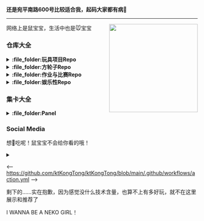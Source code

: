 <strong>还是宛平南路600号比较适合我，起码大家都有病🙏</strong>

<hr>

<!--

### TODO

已经开学了，这是寒假没完成的任务：

1. Toybrick.md
2. UniGal
3. OSMChina的keqing和yanfei和zhongli
4. 导师安排的论文任务（在Gitee私有仓库，诸位看不到）
5. 协助BUCTthesis

如果还有时间，就考虑一下游戏制作，可恶的高数，以及**鼠宝宝的个人数字形象**（要用）了哦


想学Haskell，想学Rust

https://github.com/bitemyapp/learnhaskell/blob/master/guide-zh_CN.md
http://learnyouahaskell.com/chapters
https://wiki.haskell.org/H-99:_Ninety-Nine_Haskell_Problems
https://stackoverflow.com/questions/1012573/getting-started-with-haskell
http://cnhaskell.com/


<small>目标加一个，看懂这个仓库，方便以后找工作：[EnterpriseQualityCoding/FizzBuzzEnterpriseEdition](https://github.com/EnterpriseQualityCoding/FizzBuzzEnterpriseEdition)</small>

再加一个，学会blender，玩玩华为的Char看看有什么好玩的。提高一下de/zh-yue/ko/ja/ru的技能点。

-->

<img align="right" src="https://laoshubaby.oss-cn-shanghai.aliyuncs.com/laoshubaby.jpg" width="233" height="233">

网络上是鼠宝宝，生活中也是🐭宝宝

### 仓库大全

<!-- 玩具项目Repo -->

<details>
  
<summary><strong>:file_folder:玩具项目Repo</strong></summary>
  
  <!--
  <img src='https://raw.githubusercontent.com/vorillaz/devicons/ba75593fdf8d66496676a90cbf127d721f73e961/!SVG/python.svg' width='18'/> Python
  <img src='https://raw.github.com/voodootikigod/logo.js/master/js.png' width='18'/> Javascript <although_I_don_t_know_js/>
  <img src="https://raw.githubusercontent.com/devicons/devicon/master/icons/typescript/typescript-original.svg" width="18"/> Typescript <although_I_don_t_know_ts/>
  <those_from_docentYT_readme_and_looks_good/>
  -->

+ [参与贡献][Unigal-Script](https://github.com/Uni-Gal/UniGal-Script)
  [![](https://img.shields.io/github/stars/Uni-Gal/UniGal-Script.svg?style=flat-square&logo=github&logoWidth=20&label=Stars&labelColor=ce1126&color=fcd116&message=LAOSHUBABYMOE)](https://github.com/Uni-Gal/UniGal-Script/stargazers)
  [![](https://img.shields.io/github/forks/Uni-Gal/UniGal-Script.svg?style=flat-square&logo=github&logoWidth=20&label=Forks&labelColor=ce1126&color=fcd116&message=LAOSHUBABYMOE)](https://github.com/Uni-Gal/UniGal-Script/network/members)
    
+ [独立开发][VisualMoe 视频隐藏帧检测](https://github.com/BUCTSNC/VisualMoe)
  [![](https://img.shields.io/github/stars/BUCTSNC/VisualMoe.svg?style=flat-square&logo=github&logoWidth=20&label=Stars&labelColor=ce1126&color=fcd116&message=LAOSHUBABYMOE)](https://github.com/BUCTSNC/VisualMoe/stargazers)

+ [主导开发][Schedule_Intersector 学生组织课表求交器](https://github.com/BUCTSNC/Schudule_Intersector)
  [![](https://img.shields.io/github/stars/BUCTSNC/Schudule_Intersector.svg?style=flat-square&logo=github&logoWidth=20&label=Stars&labelColor=ce1126&color=fcd116&message=LAOSHUBABYMOE)](https://github.com/BUCTSNC/Schudule_Intersector/stargazers)

+ [独立开发][OpenPlaids 生成这世界上所有的格纹](https://github.com/OpenPlaids/OpenPlaids)
  [![](https://img.shields.io/github/stars/OpenPlaids/OpenPlaids.svg?style=flat-square&logo=github&logoWidth=20&label=Stars&labelColor=ce1126&color=fcd116&message=LAOSHUBABYMOE)](https://github.com/OpenPlaids/OpenPlaids/stargazers)

+ [社区索引][CUTI 中国高校TeX论文模板索引](https://github.com/LaoshuBaby/china-university-thesis-index)
  [![](https://img.shields.io/github/stars/LaoshuBaby/china-university-thesis-index.svg?style=flat-square&logo=github&logoWidth=20&label=Stars&labelColor=ce1126&color=fcd116&message=LAOSHUBABYMOE)](https://github.com/LaoshuBaby/china-university-thesis-index/stargazers)

<!--
+ [【已弃坑】UncertaintyFrame 不确定度计算框架](https://github.com/LaoshuBaby/UncertaintyFrame)
  [![](https://img.shields.io/github/stars/LaoshuBaby/UncertaintyFrame.svg?style=flat-square&logo=github&logoWidth=20&label=Stars&labelColor=ce1126&color=fcd116&message=LAOSHUBABYMOE)](https://github.com/LaoshuBaby/UncertaintyFrame/stargazers)
-->

<!--
+ [【半弃坑】DiskRedeemer 磁盘超度器](https://github.com/LaoshuBaby/DiskRedeemer)
  [![](https://img.shields.io/github/stars/LaoshuBaby/DiskRedeemer.svg?style=flat-square&logo=github&logoWidth=20&label=Stars&labelColor=ce1126&color=fcd116&message=LAOSHUBABYMOE)](https://github.com/LaoshuBaby/DiskRedeemer/stargazers)
-->

<!--
+ [【半弃坑】GPS_Tools GPS归一最近点](https://github.com/LaoshuBaby/GPS_Tools_demo)
  [![](https://img.shields.io/github/stars/LaoshuBaby/GPS_Tools_demo.svg?style=flat-square&logo=github&logoWidth=20&label=Stars&labelColor=ce1126&color=fcd116&message=LAOSHUBABYMOE)](https://github.com/LaoshuBaby/GPS_Tools_demo/stargazers)
-->

</details>
    
<!-- 方轮子Repo -->

<details>
  
<summary><strong>:file_folder:方轮子Repo</strong></summary>

+ [UniComplierControlHeader C语言条件编译头文件库](https://github.com/LaoshuBaby/UniComplierControlHeader)
  [![](https://img.shields.io/github/stars/LaoshuBaby/UniComplierControlHeader.svg?style=flat-square&logo=github&logoWidth=20&label=Stars&labelColor=ce1126&color=fcd116&message=LAOSHUBABYMOE)](https://github.com/LaoshuBaby/UniComplierControlHeader/stargazers)

+ [FuckCoder C语言误操作修正库](https://github.com/LaoshuBaby/FuckCoder)
  <!--
[![](https://img.shields.io/github/stars/LaoshuBaby/FuckCoder.svg?style=flat-square&logo=github&logoWidth=20&label=Stars&labelColor=ce1126&color=fcd116&message=LAOSHUBABYMOE)](https://github.com/LaoshuBaby/FuckCoder/stargazers)
-->
    
+ [【已弃坑】Metro-Frame](https://github.com/LaoshuBaby/Metro-Frame)
<!--
  [![](https://img.shields.io/github/stars/LaoshuBaby/Metro-Frame.svg?style=flat-square&logo=github&logoWidth=20&label=Stars&labelColor=ce1126&color=fcd116&message=LAOSHUBABYMOE)](https://github.com/LaoshuBaby/Metro-Frame/stargazers)
-->

</details>

<!-- 作业与比赛Repo -->

<details>
  
<summary><strong>:file_folder:作业与比赛Repo</strong></summary>

+ [【已归档】TouHouGenSen](https://github.com/LaoshuBaby/TouHouGenSen) [![](https://img.shields.io/github/stars/LaoshuBaby/TouHouGenSen.svg?style=flat-square&logo=github&logoWidth=20&label=Stars&labelColor=ce1126&color=fcd116&message=LAOSHUBABYMOE)](https://github.com/LaoshuBaby/TouHouGenSen/stargazers)
    
+ [【催更请Push】DB课设——毕设管理系统 ](https://github.com/LaoshuBaby/GraduationProjectManagerSystem) <!--[![](https://img.shields.io/github/stars/LaoshuBaby/GraduationProjectManagerSystem.svg?style=flat-square&logo=github&logoWidth=20&label=Stars&labelColor=ce1126&color=fcd116&message=LAOSHUBABYMOE)](https://github.com/LaoshuBaby/GraduationProjectManagerSystem/stargazers)-->

</details>

<!-- 娱乐性Repo -->

<details>
  
<summary><strong>:file_folder:娱乐性Repo</strong></summary> 

+ [【催更请Push】VampireValue(VV)](https://github.com/LaoshuBaby/VampireValue)
  [![](https://img.shields.io/github/stars/LaoshuBaby/VampireValue.svg?style=flat-square&logo=github&logoWidth=20&label=Stars&labelColor=ce1126&color=fcd116&message=LAOSHUBABYMOE)](https://github.com/LaoshuBaby/VampireValue/stargazers)
    
+ [【已归档】是否存在一个仅由0和2构成的中国居民身份证号](https://github.com/LaoshuBaby/ID-consist-of-0-and-2)
<!--
  [![](https://img.shields.io/github/stars/LaoshuBaby/ID-consist-of-0-and-2.svg?style=flat-square&logo=github&logoWidth=20&label=Stars&labelColor=ce1126&color=fcd116&message=LAOSHUBABYMOE)](https://github.com/LaoshuBaby/ID-consist-of-0-and-2/stargazers)
-->
  
</details>

### 集卡大全

<details>

<summary><strong>:file_folder:Panel</strong></summary>
<b>
<image src='https://github-readme-stats.vercel.app/api?username=LaoshuBaby&theme=tokyonight&show_icons=true&count_private=true' height=141></image>
</b>
<b>
<image src='https://github-readme-stats.vercel.app/api/top-langs/?username=LaoshuBaby&theme=tokyonight&layout=compact&count_private=true' height=141></image>
</b>
<b>
<image src='https://github-readme-stats.vercel.app/api/wakatime?username=LaoshuBaby&theme=tokyonight&layout=compact&count_private=true' height=141></image>
</b>

<!-- <image src='https://github-profile-trophy.vercel.app/?username=LaoshuBaby&theme=nord'></image> -->
  
<link rel="stylesheet" href="https://unpkg.com/octicons@4.4.0/build/font/octicons.css">
<link rel="stylesheet" href="https://unpkg.com/github-activity-feed@latest/dist/github-activity.min.css">

<script type="text/javascript" src="https://unpkg.com/mustache@4.2.0/mustache.min.js"></script>
<script type="text/javascript" src="https://unpkg.com/github-activity-feed@latest/dist/github-activity.min.js"></script>

<!-- if using dark theme add this in addition to the main CSS file -->
<link rel="stylesheet" href="https://unpkg.com/github-activity-feed@latest/dist/github-activity.dark.min.css">
  
  <div id="feed">
  GitHubActivity.feed({
  username: "LaoshuBaby",
  repository: "LaoshuBaby", // optional
  selector: "#feed",
  limit: 20, // optional
});</div>

</details>

### Social Media

想🍑吃呢！鼠宝宝不会给你看的哦！

<details>
  <summary></summary>
  <li>
    <ol><li>
    <ul><a rel="me" href="https://wxw.moe/@laoshubaby">(Mastodon)wxw.moe@laoshubaby</a><br/></ul>
    <ul><a rel="me" href="https://en.osm.town/@laoshubaby">(Mastodon)en.osm.town@laoshubaby</a><br/></ul>
    <ul><a rel="me" href="https://misskey.io/@laoshubaby">(Misskey)misskey.io@laoshubaby</a><br/></ul>
    </li></ol>
    <ol>
      <p>Adding</p>
    </ol>
  </li>
</details>

<!--

### 参与的项目

<div>
  <img src="https://avatars.githubusercontent.com/u/3856374?s=200&v=4" height=50 ></img>
  <br>
  [@osmlab/NSI](https://github.com/osmlab/name-suggestion-index)
</div>
<div>
  <img src="https://avatars.githubusercontent.com/u/90183505?s=200&v=4" height=50 ></img>
  <br>
  @OSMChina 
</div>
<div>
  <img src="https://avatars.githubusercontent.com/u/69070757?s=200&v=4" height=50 ></img>
  <br>
  @Uni-Gal 
</div>

-->


<--
https://github.com/ktKongTong/ktKongTong/blob/main/.github/workflows/action.yml
-->


剩下的……实在抱歉，因为感觉没什么技术含量，也算不上有多好玩，就不在这里展示和推荐了

I WANNA BE A NEKO GIRL！
